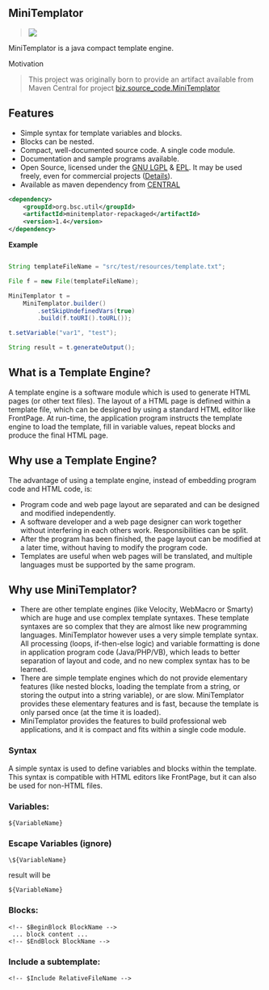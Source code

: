 ## MiniTemplator

><a href="http://search.maven.org/#search%7Cga%7C1%7Ca%3A%22minitemplator-repackaged%22"><img src="https://img.shields.io/maven-central/v/org.bsc.util/minitemplator-repackaged.svg"></a>

MiniTemplator is a java compact template engine.

Motivation
> This project was originally born to provide an artifact available from Maven Central for project [biz.source_code.MiniTemplator](https://www.source-code.biz/MiniTemplator/)

## Features

* Simple syntax for template variables and blocks.
* Blocks can be nested.
* Compact, well-documented source code. A single code module.
* Documentation and sample programs available.
* Open Source, licensed under the [GNU LGPL](http://www.gnu.org/licenses/lgpl.html) & [EPL](http://www.eclipse.org/legal). It may be used freely, even for commercial projects ([Details](http://en.wikipedia.org/wiki/LGPL)).
* Available as maven dependency from [CENTRAL](http://search.maven.org/#search%7Cga%7C1%7Ca%3A%22minitemplator-repackaged%22)

```xml
<dependency>
    <groupId>org.bsc.util</groupId>
    <artifactId>minitemplator-repackaged</artifactId>
    <version>1.4</version>
</dependency>
```
**Example**
```java

String templateFileName = "src/test/resources/template.txt";

File f = new File(templateFileName);

MiniTemplator t =
    MiniTemplator.builder()
        .setSkipUndefinedVars(true)
        .build(f.toURI().toURL());

t.setVariable("var1", "test");

String result = t.generateOutput();

```


## What is a Template Engine?

A template engine is a software module which is used to generate HTML pages (or other text files). The layout of a HTML page is defined within a template file, which can be designed by using a standard HTML editor like FrontPage. At run-time, the application program instructs the template engine to load the template, fill in variable values, repeat blocks and produce the final HTML page.

## Why use a Template Engine?

The advantage of using a template engine, instead of embedding program code and HTML code, is:

 * Program code and web page layout are separated and can be designed and modified independently.
 * A software developer and a web page designer can work together without interfering in each others work. Responsibilities can be split.
 * After the program has been finished, the page layout can be modified at a later time, without having to modify the program code.
 * Templates are useful when web pages will be translated, and multiple languages must be supported by the same program.

## Why use MiniTemplator?

 * There are other template engines (like Velocity, WebMacro or Smarty) which are huge and use complex template syntaxes. These template syntaxes are so complex that they are almost like new programming languages. MiniTemplator however uses a very simple template syntax. All processing (loops, if-then-else logic) and variable formatting is done in application program code (Java/PHP/VB), which leads to better separation of layout and code, and no new complex syntax has to be learned.
 * There are simple template engines which do not provide elementary features (like nested blocks, loading the template from a string, or storing the output into a string variable), or are slow. MiniTemplator provides these elementary features and is fast, because the template is only parsed once (at the time it is loaded).
 * MiniTemplator provides the features to build professional web applications, and it is compact and fits within a single code module.

### Syntax

A simple syntax is used to define variables and blocks within the template. This syntax is compatible with HTML editors like FrontPage, but it can also be used for non-HTML files.

### Variables:

```
${VariableName}
```

### Escape Variables (ignore)

```
\${VariableName}
```
result will be
```
${VariableName}
```
### Blocks:

```
<!-- $BeginBlock BlockName -->
 ... block content ...
<!-- $EndBlock BlockName -->
```

### Include a subtemplate:

```
<!-- $Include RelativeFileName -->
```
